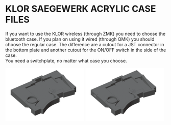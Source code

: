 # KLOR SAEGEWERK ACRYLIC CASE FILES 

If you want to use the KLOR wireless (through ZMK) you need to choose the bluetooth case. If you plan on using it wired (through QMK) you should choose the regular case. The difference are a cutout for a JST connector in the bottom plate and another cutout for the ON/OFF switch in the side of the case.\
You need a switchplate, no matter what case you choose.

[<img alt="saegewerk" width="49%" src="/case/docs/images/saegewerk_acryl.png" title="saegewerk" />](/case/acrylic/saegewerk/regular/)
[<img alt="saegewerk bluetooth" width="49%" src="/case/docs/images/saegewerk_acryl_ble.png" title="saegewerk bluetooth" />](/case/acrylic/saegewerk/bluetooth/)